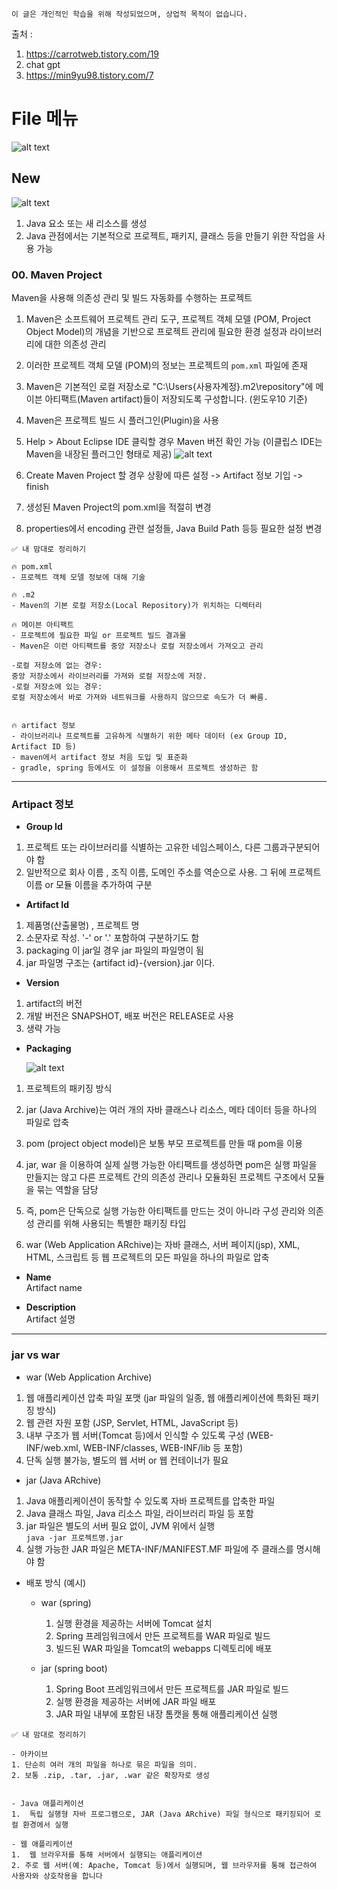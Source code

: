 
```
이 글은 개인적인 학습을 위해 작성되었으며, 상업적 목적이 없습니다.
```

 출처 : 
 1. https://carrotweb.tistory.com/19
 2. chat gpt 
 3. https://min9yu98.tistory.com/7

# File 메뉴 

![alt text](image-2.png)

## New 
![alt text](image-4.png)

1. Java 요소 또는 새 리소스를 생성 
2. Java 관점에서는 기본적으로 프로젝트, 패키지, 클래스 등을 만들기 위한 작업을 사용 가능 

### 00. Maven Project
Maven을 사용해 의존성 관리 및 빌드 자동화를 수행하는 프로젝트 

1. Maven은 소프트웨어 프로젝트 관리 도구, 프로젝트 객체 모델 (POM, Project Object Model)의 개념을 기반으로 프로젝트 관리에 필요한 환경 설정과 라이브러리에 대한 의존성 관리 
2. 이러한 프로젝트 객체 모델 (POM)의 정보는 프로젝트의 `pom.xml` 파일에 존재  
3. Maven은 기본적인 로컬 저장소로 "C:\Users\{사용자계정}\.m2\repository"에 메이븐 아티팩트(Maven artifact)들이 저장되도록 구성합니다. (윈도우10 기준)
4. Maven은 프로젝트 빌드 시 플러그인(Plugin)을 사용 

4. Help > About Eclipse IDE 클릭할 경우 Maven 버전 확인 가능 (이클립스 IDE는 Maven을 내장된 플러그인 형태로 제공)
    ![alt text](image-3.png)

5. Create Maven Project 할 경우 상황에 따른 설정 ->  Artifact 정보 기입 -> finish 

6. 생성된 Maven Project의 pom.xml을 적절히 변경

7. properties에서 encoding 관련 설정들, Java Build Path 등등 필요한 설정 변경 


```
✅ 내 맘대로 정리하기

🔥 pom.xml 
- 프로젝트 객체 모델 정보에 대해 기술 

🔥 .m2
- Maven의 기본 로컬 저장소(Local Repository)가 위치하는 디렉터리 

🔥 메이븐 아티팩트 
- 프로젝트에 필요한 파일 or 프로젝트 빌드 결과물 
- Maven은 이런 아티팩트를 중앙 저장소나 로컬 저장소에서 가져오고 관리 

-로컬 저장소에 없는 경우:
중앙 저장소에서 라이브러리를 가져와 로컬 저장소에 저장.
-로컬 저장소에 있는 경우:
로컬 저장소에서 바로 가져와 네트워크를 사용하지 않으므로 속도가 더 빠름.


🔥 artifact 정보 
- 라이브러리나 프로젝트를 고유하게 식별하기 위한 메타 데이터 (ex Group ID, Artifact ID 등)
- maven에서 artifact 정보 처음 도입 및 표준화
- gradle, spring 등에서도 이 설정을 이용해서 프로젝트 생성하곤 함 
```


---

### Artipact 정보
- **Group Id**
1. 프로젝트 또는 라이브러리를 식별하는 고유한 네임스페이스, 다른 그룹과구분되어야 함 
2. 일반적으로 회사 이름 , 조직 이름, 도메인 주소를 역순으로 사용. 그 뒤에 프로젝트 이름 or 모듈 이름을 추가하여 구분
   

- **Artifact Id** 
1. 제품명(산출물명) , 프로젝트 명 
2. 소문자로 작성. '-' or '.' 포함하여 구분하기도 함 
3. packaging 이 jar일 경우 jar 파일의 파일명이 됨 
4. jar 파일명 구조는 {artifact id}-{version}.jar 이다. 
    
- **Version** 
1. artifact의 버전 
2. 개발 버전은 SNAPSHOT, 배포 버전은 RELEASE로 사용 
3. 생략 가능 
  
- **Packaging**
   
    ![alt text](image-5.png)
1. 프로젝트의 패키징 방식 
2. jar (Java Archive)는 여러 개의 자바 클래스나 리소스, 메타 데이터 등을 하나의 파일로 압축 
3. pom (project object model)은 
보통 부모 프로젝트를 만들 때 pom을 이용
4. jar, war 을 이용하여 실제 실행 가능한 아티팩트를 생성하면 pom은 실행 파일을 만들지는 않고 다른 프로젝트 간의 의존성 관리나 모듈화된 프로젝트 구조에서 모듈을 묶는 역할을 담당
5. 즉, pom은 단독으로 실행 가능한 아티팩트를 만드는 것이 아니라 구성 관리와 의존성 관리를 위해 사용되는 특별한 패키징 타입 

6. war (Web Application ARchive)는 자바 클래스, 서버 페이지(jsp), XML, HTML, 스크립트 등 웹 프로젝트의 모든 파일을 하나의 파일로 압축 
   
- **Name**  
Artifact name 
   
- **Description**  
Artifact 설명 
 
---

### jar vs war 
- war (Web Application Archive)
1. 웹 애플리케이션 압축 파일 포맷 
(jar 파일의 일종, 웹 애플리케이션에 특화된 패키징 방식)
2. 웹 관련 자원 포함 (JSP, Servlet, HTML, JavaScript 등)
3. 내부 구조가 웹 서버(Tomcat 등)에서 인식할 수 있도록 구성
(WEB-INF/web.xml, WEB-INF/classes, WEB-INF/lib 등 포함)
4. 단독 실행 불가능, 별도의 웹 서버 or 웹 컨테이너가 필요 


- jar (Java ARchive)
1. Java 애플리케이션이 동작할 수 있도록 자바 프로젝트를 압축한 파일 
2. Java 클래스 파일, Java 리소스 파일, 라이브러리 파일 등 포함 
3. jar 파일은 별도의 서버 필요 없이, JVM 위에서 실행   
`java -jar 프로젝트명.jar`
4. 실행 가능한 JAR 파일은 META-INF/MANIFEST.MF 파일에 주 클래스를 명시해야 함



- 배포 방식 (예시)
  - war (spring)
    1. 실행 환경을 제공하는 서버에 Tomcat 설치
    2. Spring 프레임워크에서 만든 프로젝트를 WAR 파일로 빌드
    3. 빌드된 WAR 파일을 Tomcat의 webapps 디렉토리에 배포 

  - jar (spring boot)
    1. Spring Boot 프레임워크에서 만든 프로젝트를 JAR 파일로 빌드
    2. 실행 환경을 제공하는 서버에 JAR 파일 배포
    3. JAR 파일 내부에 포함된 내장 톰캣을 통해 애플리케이션 실행
    

```
✅ 내 맘대로 정리하기

- 아카이브 
1. 단순히 여러 개의 파일을 하나로 묶은 파일을 의미.
2. 보통 .zip, .tar, .jar, .war 같은 확장자로 생성


- Java 애플리케이션
1.  독립 실행형 자바 프로그램으로, JAR (Java ARchive) 파일 형식으로 패키징되어 로컬 환경에서 실행

- 웹 애플리케이션 
1.  웹 브라우저를 통해 서버에서 실행되는 애플리케이션
2. 주로 웹 서버(예: Apache, Tomcat 등)에서 실행되며, 웹 브라우저를 통해 접근하여 사용자와 상호작용을 합니다
```